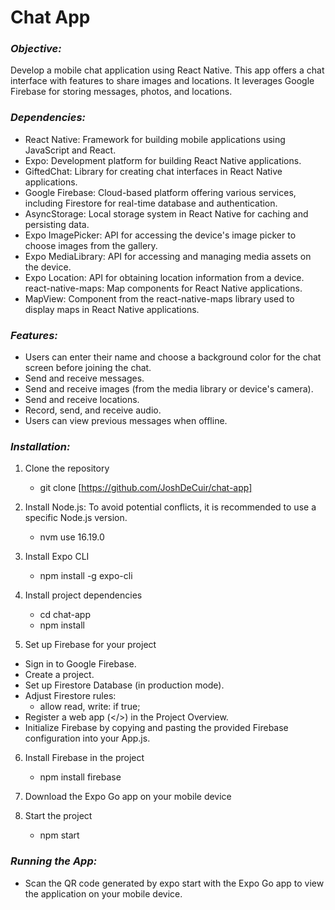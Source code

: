 **<h1>Chat App</h1>**

*<h3>Objective:</h3>*

Develop a mobile chat application using React Native. This app offers a chat interface with features to share images and locations. It leverages Google Firebase for storing messages, photos, and locations.

*<h3>Dependencies:</h3>*
- React Native: Framework for building mobile applications using JavaScript and React.
- Expo: Development platform for building React Native applications.
- GiftedChat: Library for creating chat interfaces in React Native applications.
- Google Firebase: Cloud-based platform offering various services, including Firestore for real-time database and authentication.
- AsyncStorage: Local storage system in React Native for caching and persisting data.
- Expo ImagePicker: API for accessing the device's image picker to choose images from the gallery.
- Expo MediaLibrary: API for accessing and managing media assets on the device.
- Expo Location: API for obtaining location information from a device.
react-native-maps: Map components for React Native applications.
- MapView: Component from the react-native-maps library used to display maps in React Native applications.
  
*<h3>Features:</h3>*
- Users can enter their name and choose a background color for the chat screen before joining the chat.
- Send and receive messages.
- Send and receive images (from the media library or device's camera).
- Send and receive locations.
- Record, send, and receive audio.
- Users can view previous messages when offline.
  
*<h3>Installation:</h3>*
1. Clone the repository
    - git clone [https://github.com/JoshDeCuir/chat-app]

2. Install Node.js: To avoid potential conflicts, it is recommended to use a specific Node.js version.
    - nvm use 16.19.0

3. Install Expo CLI
    - npm install -g expo-cli

4. Install project dependencies
    - cd chat-app
    - npm install

5. Set up Firebase for your project
- Sign in to Google Firebase.
- Create a project.
- Set up Firestore Database (in production mode).
- Adjust Firestore rules:
   - allow read, write: if true;
- Register a web app (</>) in the Project Overview.
- Initialize Firebase by copying and pasting the provided Firebase configuration into your App.js.
  
6. Install Firebase in the project
    - npm install firebase

7. Download the Expo Go app on your mobile device
   
8. Start the project
    - npm start

*<h3>Running the App:</h3>*
- Scan the QR code generated by expo start with the Expo Go app to view the application on your mobile device.
